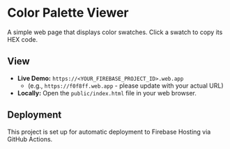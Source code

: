 # Color Palette Viewer

A simple web page that displays color swatches. Click a swatch to copy its HEX code.

## View

* **Live Demo:** `https://<YOUR_FIREBASE_PROJECT_ID>.web.app`
    * (e.g., `https://f0f8ff.web.app` - please update with your actual URL)
* **Locally:** Open the `public/index.html` file in your web browser.

## Deployment

This project is set up for automatic deployment to Firebase Hosting via GitHub Actions.
